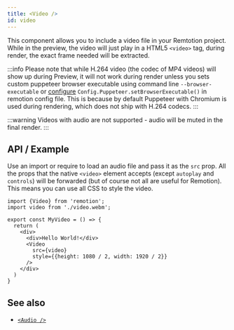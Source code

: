 ```yaml
---
title: <Video />
id: video
---
```


This component allows you to include a video file in your Remtotion project. While in the preview, the video will just play in a HTML5 `<video>` tag, during render, the exact frame needed will be extracted.

:::info
Please note that while H.264 video (the codec of MP4 videos) will show up during Preview, it will not work during render unless you sets custom puppeteer browser executable using command line `--browser-executable` or [configure](config#setbrowserexecutable) `Config.Puppeteer.setBrowserExecutable()` in remotion config file. This is because by default Puppeteer with Chromium is used during rendering, which does not ship with H.264 codecs.
:::

:::warning
Videos with audio are not supported - audio will be muted in the final render.
:::

## API / Example

Use an import or require to load an audio file and pass it as the `src` prop. All the props that the native `<video>` element accepts (except `autoplay` and `controls`) will be forwarded (but of course not all are useful for Remotion). This means you can use all CSS to style the video.

```tsx
import {Video} from 'remotion';
import video from './video.webm';

export const MyVideo = () => {
  return (
    <div>
      <div>Hello World!</div>
      <Video
        src={video}
        style={{height: 1080 / 2, width: 1920 / 2}}
      />
    </div>
  )
}
```

## See also

- [`<Audio />`](audio)
